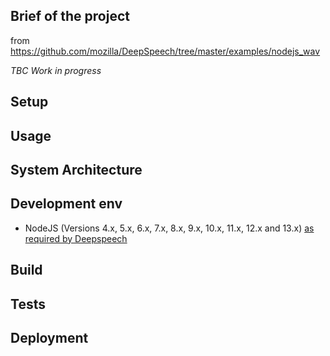
## Brief of the project
<!-- _One liner + link to confluence page_
_Screenshot of UI - optional_ -->

from https://github.com/mozilla/DeepSpeech/tree/master/examples/nodejs_wav

_TBC_ _Work in progress_

## Setup
<!-- _stack - optional_
_How to build and run the code/app_ -->


## Usage

## System Architecture
<!-- _High level overview of system architecture_ -->

## Development env
 <!-- _How to run the development environment_
_Coding style convention ref optional, eg which linter to use_
_Linting, github pre-push hook - optional_ -->

- NodeJS (Versions 4.x, 5.x, 6.x, 7.x, 8.x, 9.x, 10.x, 11.x, 12.x and 13.x) [as required by Deepspeech](https://github.com/mozilla/DeepSpeech/releases/tag/v0.6.0)

## Build
<!-- _How to run build_ -->

## Tests
<!-- _How to carry out tests_ -->

## Deployment
<!-- _How to deploy the code/app into test/staging/production_ -->